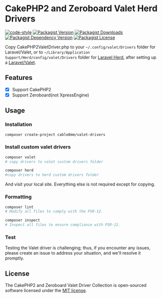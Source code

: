 # CakePHP2 and Zeroboard Valet Herd Drivers

[![code-style](https://github.com/cable8mm/valet-drivers/actions/workflows/code-style.yml/badge.svg)](https://github.com/cable8mm/valet-drivers/actions/workflows/code-style.yml)
[![Packagist Version](https://img.shields.io/packagist/v/cable8mm/valet-drivers)](https://packagist.org/packages/cable8mm/valet-drivers)
[![Packagist Downloads](https://img.shields.io/packagist/dt/cable8mm/valet-drivers)](https://packagist.org/packages/cable8mm/valet-drivers/stats)
[![Packagist Dependency Version](https://img.shields.io/packagist/dependency-v/cable8mm/valet-drivers/php)](https://packagist.org/packages/cable8mm/valet-drivers)
[![Packagist License](https://img.shields.io/packagist/l/cable8mm/valet-drivers)](https://github.com/cable8mm/valet-drivers/blob/main/LICENSE.md)

Copy CakePHP2ValetDriver.php to your `~/.config/valet/Drivers` folder for Laravel/Valet, or to `~/Library/Application Support/Herd/config/valet/Drivers` folder for [Laravel Herd](https://herd.laravel.com/), after setting up a [Laravel/Valet](https://laravel.com/docs/10.x/valet).

## Features

- [x] Support CakePHP2
- [x] Support Zeroboard(not XpressEngine)

## Usage

### Installation

```sh
composer create-project cable8mm/valet-drivers
```

### Install custom valet drivers

```sh
composer valet
# copy drivers to valet custom drivers folder

composer herd
#copy drivers to herd custom drivers folder
```

And visit your local site. Everything else is not required except for copying.

### Formatting

```bash
composer lint
# Modify all files to comply with the PSR-12.

composer inspect
# Inspect all files to ensure compliance with PSR-12.
```

### Test

Testing the Valet driver is challenging; thus, if you encounter any issues, please create an issue to address your situation, and we'll resolve it promptly.

## License

The CakePHP2 and Zeroboard Valet Driver Collection is open-sourced software licensed under the [MIT license](https://opensource.org/licenses/MIT).
